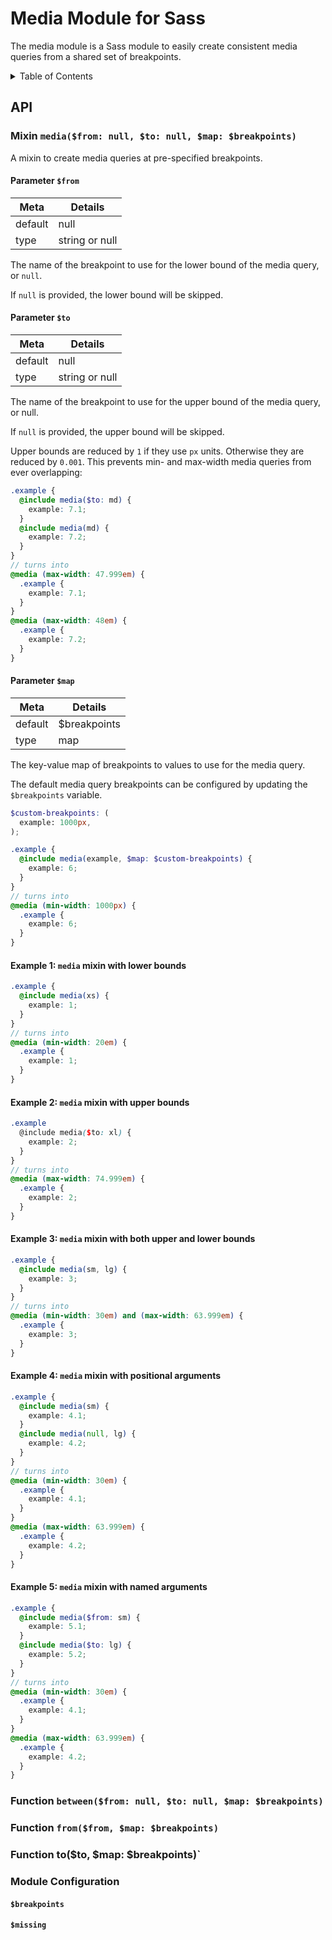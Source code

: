 # Media Module for Sass

The media module is a Sass module to easily create consistent media queries from a shared set of breakpoints.

<details>
  <summary>Table of Contents</summary>

- [Media Module for Sass](#media-module-for-sass)
  - [API](#api)
    - [Mixin `media($from: null, $to: null, $map: $breakpoints)`](#mixin-mediafrom-null-to-null-map-breakpoints)
      - [Parameter `$from`](#parameter-from)
      - [Parameter `$to`](#parameter-to)
      - [Parameter `$map`](#parameter-map)
      - [Example 1: `media` mixin with lower bounds](#example-1-media-mixin-with-lower-bounds)
      - [Example 2: `media` mixin with upper bounds](#example-2-media-mixin-with-upper-bounds)
      - [Example 3: `media` mixin with both upper and lower bounds](#example-3-media-mixin-with-both-upper-and-lower-bounds)
      - [Example 4: `media` mixin with positional arguments](#example-4-media-mixin-with-positional-arguments)
      - [Example 5: `media` mixin with named arguments](#example-5-media-mixin-with-named-arguments)
    - [Function `between($from: null, $to: null, $map: $breakpoints)`](#function-betweenfrom-null-to-null-map-breakpoints)
    - [Function `from($from, $map: $breakpoints)`](#function-fromfrom-map-breakpoints)
    - [Function to($to, $map: $breakpoints)`](#function-toto-map-breakpoints)
    - [Module Configuration](#module-configuration)
      - [`$breakpoints`](#breakpoints)
      - [`$missing`](#missing)

</details>

## API

### Mixin `media($from: null, $to: null, $map: $breakpoints)`

A mixin to create media queries at pre-specified breakpoints.

#### Parameter `$from`

| Meta    | Details        |
| ------- | -------------- |
| default | null           |
| type    | string or null |

The name of the breakpoint to use for the lower bound of the media query, or `null`.

If `null` is provided, the lower bound will be skipped.

#### Parameter `$to`

| Meta    | Details        |
| ------- | -------------- |
| default | null           |
| type    | string or null |

The name of the breakpoint to use for the upper bound of the media query, or null.

If `null` is provided, the upper bound will be skipped.

Upper bounds are reduced by `1` if they use `px` units. Otherwise they are reduced by `0.001`. This prevents min- and max-width media queries from ever overlapping:

```scss
.example {
  @include media($to: md) {
    example: 7.1;
  }
  @include media(md) {
    example: 7.2;
  }
}
// turns into
@media (max-width: 47.999em) {
  .example {
    example: 7.1;
  }
}
@media (max-width: 48em) {
  .example {
    example: 7.2;
  }
}
```

#### Parameter `$map`

| Meta    | Details      |
| ------- | ------------ |
| default | $breakpoints |
| type    | map          |

The key-value map of breakpoints to values to use for the media query.

The default media query breakpoints can be configured by updating the `$breakpoints` variable.

```scss
$custom-breakpoints: (
  example: 1000px,
);

.example {
  @include media(example, $map: $custom-breakpoints) {
    example: 6;
  }
}
// turns into
@media (min-width: 1000px) {
  .example {
    example: 6;
  }
}
```

#### Example 1: `media` mixin with lower bounds

```scss
.example {
  @include media(xs) {
    example: 1;
  }
}
// turns into
@media (min-width: 20em) {
  .example {
    example: 1;
  }
}
```

#### Example 2: `media` mixin with upper bounds

```scss
.example
  @include media($to: xl) {
    example: 2;
  }
}
// turns into
@media (max-width: 74.999em) {
  .example {
    example: 2;
  }
}
```

#### Example 3: `media` mixin with both upper and lower bounds

```scss
.example {
  @include media(sm, lg) {
    example: 3;
  }
}
// turns into
@media (min-width: 30em) and (max-width: 63.999em) {
  .example {
    example: 3;
  }
}
```

#### Example 4: `media` mixin with positional arguments

```scss
.example {
  @include media(sm) {
    example: 4.1;
  }
  @include media(null, lg) {
    example: 4.2;
  }
}
// turns into
@media (min-width: 30em) {
  .example {
    example: 4.1;
  }
}
@media (max-width: 63.999em) {
  .example {
    example: 4.2;
  }
}
```

#### Example 5: `media` mixin with named arguments

```scss
.example {
  @include media($from: sm) {
    example: 5.1;
  }
  @include media($to: lg) {
    example: 5.2;
  }
}
// turns into
@media (min-width: 30em) {
  .example {
    example: 4.1;
  }
}
@media (max-width: 63.999em) {
  .example {
    example: 4.2;
  }
}
```

### Function `between($from: null, $to: null, $map: $breakpoints)`

### Function `from($from, $map: $breakpoints)`

### Function to($to, $map: $breakpoints)`

### Module Configuration

#### `$breakpoints`

#### `$missing`
